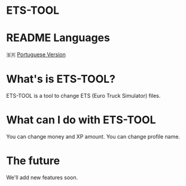 # ETS-TOOL

# README Languages
<span>&#x1f1e7;&#x1f1f7;</span> [Portuguese Version](https://github.com/Snitrxm/ETS-TOOL/edit/master/README-PT.md)

# What's is ETS-TOOL?
ETS-TOOL is a tool to change ETS (Euro Truck Simulator) files.

# What can I do with ETS-TOOL
You can change money and XP amount.
You can change profile name.

# The future
We'll add new features soon.
